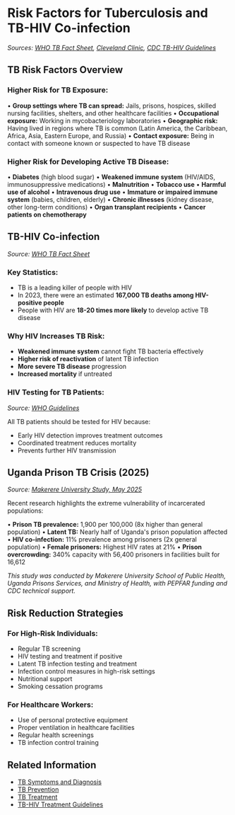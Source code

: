 # Risk Factors for Tuberculosis and TB-HIV Co-infection

*Sources: [WHO TB Fact Sheet](https://www.who.int/news-room/fact-sheets/detail/tuberculosis), [Cleveland Clinic](https://my.clevelandclinic.org/health/diseases/11301-tuberculosis), [CDC TB-HIV Guidelines](https://www.cdc.gov/tb/hiv/)*

## TB Risk Factors Overview

### Higher Risk for TB Exposure:

• **Group settings where TB can spread:** Jails, prisons, hospices, skilled nursing facilities, shelters, and other healthcare facilities
• **Occupational exposure:** Working in mycobacteriology laboratories
• **Geographic risk:** Having lived in regions where TB is common (Latin America, the Caribbean, Africa, Asia, Eastern Europe, and Russia)
• **Contact exposure:** Being in contact with someone known or suspected to have TB disease

### Higher Risk for Developing Active TB Disease:

• **Diabetes** (high blood sugar)
• **Weakened immune system** (HIV/AIDS, immunosuppressive medications)
• **Malnutrition**
• **Tobacco use**
• **Harmful use of alcohol**
• **Intravenous drug use**
• **Immature or impaired immune system** (babies, children, elderly)
• **Chronic illnesses** (kidney disease, other long-term conditions)
• **Organ transplant recipients**
• **Cancer patients on chemotherapy**

## TB-HIV Co-infection

*Source: [WHO TB Fact Sheet](https://www.who.int/news-room/fact-sheets/detail/tuberculosis)*

### Key Statistics:
- TB is a leading killer of people with HIV
- In 2023, there were an estimated **167,000 TB deaths among HIV-positive people**
- People with HIV are **18-20 times more likely** to develop active TB disease

### Why HIV Increases TB Risk:
- **Weakened immune system** cannot fight TB bacteria effectively
- **Higher risk of reactivation** of latent TB infection
- **More severe TB disease** progression
- **Increased mortality** if untreated

### HIV Testing for TB Patients:
*Source: [WHO Guidelines](https://www.who.int/publications/guidelines/tb-hiv/)*

All TB patients should be tested for HIV because:
- Early HIV detection improves treatment outcomes
- Coordinated treatment reduces mortality
- Prevents further HIV transmission

## Uganda Prison TB Crisis (2025)
*Source: [Makerere University Study, May 2025](https://news.mak.ac.ug/2025/05/tb-in-prisons-eight-times-higher-risk-than-general-population-in-uganda-study/)*

Recent research highlights the extreme vulnerability of incarcerated populations:

• **Prison TB prevalence:** 1,900 per 100,000 (8x higher than general population)
• **Latent TB:** Nearly half of Uganda's prison population affected
• **HIV co-infection:** 11% prevalence among prisoners (2x general population)
• **Female prisoners:** Highest HIV rates at 21%
• **Prison overcrowding:** 340% capacity with 56,400 prisoners in facilities built for 16,612

*This study was conducted by Makerere University School of Public Health, Uganda Prisons Services, and Ministry of Health, with PEPFAR funding and CDC technical support.*

## Risk Reduction Strategies

### For High-Risk Individuals:
- Regular TB screening
- HIV testing and treatment if positive
- Latent TB infection testing and treatment
- Infection control measures in high-risk settings
- Nutritional support
- Smoking cessation programs

### For Healthcare Workers:
- Use of personal protective equipment
- Proper ventilation in healthcare facilities
- Regular health screenings
- TB infection control training

## Related Information
- [TB Symptoms and Diagnosis](./Signs_and_Symptoms.md)
- [TB Prevention](./Prevention.md)
- [TB Treatment](./Treatment_and_Side_Effects.md)
- [TB-HIV Treatment Guidelines](./CDC_Treatment_Guidelines.md)